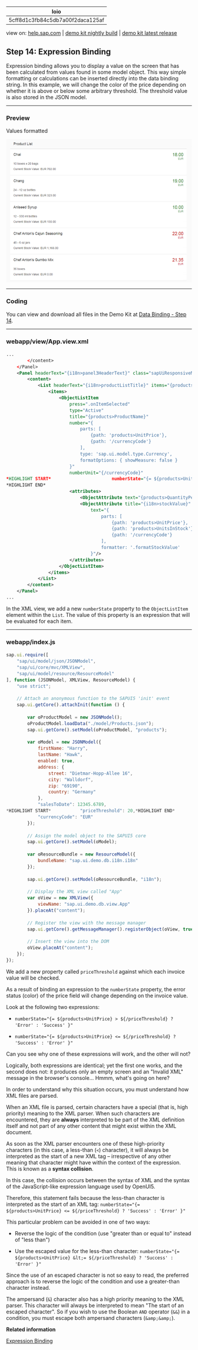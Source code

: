 | loio |
| -----|
| 5cff8d1c3fb84c5db7a00f2daca125af |

<div id="loio">

view on: [help.sap.com](https://help.sap.com/viewer/DRAFT/3237636b137e43519a20ad5513c49ccb/latest/en-US/5cff8d1c3fb84c5db7a00f2daca125af.html) | [demo kit nightly build](https://openui5nightly.hana.ondemand.com/#/topic/5cff8d1c3fb84c5db7a00f2daca125af) | [demo kit latest release](https://openui5.hana.ondemand.com/#/topic/5cff8d1c3fb84c5db7a00f2daca125af)</div>
<!-- loio5cff8d1c3fb84c5db7a00f2daca125af -->

## Step 14: Expression Binding

Expression binding allows you to display a value on the screen that has been calculated from values found in some model object. This way simple formatting or calculations can be inserted directly into the data binding string. In this example, we will change the color of the price depending on whether it is above or below some arbitrary threshold. The threshold value is also stored in the JSON model.

***

### Preview

   
  
Values formatted<a name="loio5cff8d1c3fb84c5db7a00f2daca125af__fig_r1j_pst_mr"/>

 ![](loiob9fb758efb0a481cb88a412a0712972f_HiRes.png "Values formatted") 

***

### Coding

You can view and download all files in the Demo Kit at [Data Binding - Step 14](https://openui5.hana.ondemand.com/explored.html#/sample/sap.ui.core.tutorial.databinding.14/preview).

***

### webapp/view/App.view.xml

``` xml
...
		</content>
	</Panel>
	<Panel headerText="{i18n>panel3HeaderText}" class="sapUiResponsiveMargin" width="auto">
		<content>
			<List headerText="{i18n>productListTitle}" items="{products>/Products}">
				<items>
					<ObjectListItem
						press=".onItemSelected"
						type="Active"
						title="{products>ProductName}"
						number="{
							parts: [
								{path: 'products>UnitPrice'},
								{path: '/currencyCode'}
							],
							type: 'sap.ui.model.type.Currency',
							formatOptions: { showMeasure: false }
						}"
						numberUnit="{/currencyCode}"
*HIGHLIGHT START*						numberState="{= ${products>UnitPrice} > ${/priceThreshold} ? 'Error' : 'Success' }">
*HIGHLIGHT END*
						<attributes>
							<ObjectAttribute text="{products>QuantityPerUnit}"/>
							<ObjectAttribute title="{i18n>stockValue}"
								text="{
									parts: [
										{path: 'products>UnitPrice'},
										{path: 'products>UnitsInStock'},
										{path: '/currencyCode'}
									],
									formatter: '.formatStockValue'
								}"/>
						</attributes>
					</ObjectListItem>
				</items>
			</List>
		</content>
	</Panel>
...
```

In the XML view, we add a new `numberState` property to the `ObjectListItem` element within the `List`. The value of this property is an expression that will be evaluated for each item.

***

### webapp/index.js

``` js
sap.ui.require([
	"sap/ui/model/json/JSONModel",
	"sap/ui/core/mvc/XMLView",
	"sap/ui/model/resource/ResourceModel"
], function (JSONModel, XMLView, ResourceModel) {
	"use strict";

	// Attach an anonymous function to the SAPUI5 'init' event
	sap.ui.getCore().attachInit(function () {

		var oProductModel = new JSONModel();
		oProductModel.loadData("./model/Products.json");
		sap.ui.getCore().setModel(oProductModel, "products");

		var oModel = new JSONModel({
			firstName: "Harry",
			lastName: "Hawk",
			enabled: true,
			address: {
				street: "Dietmar-Hopp-Allee 16",
				city: "Walldorf",
				zip: "69190",
				country: "Germany"
			},
			"salesToDate": 12345.6789,
*HIGHLIGHT START*			"priceThreshold": 20,*HIGHLIGHT END*
			"currencyCode": "EUR"
		});

		// Assign the model object to the SAPUI5 core
		sap.ui.getCore().setModel(oModel);

		var oResourceBundle = new ResourceModel({
			bundleName: "sap.ui.demo.db.i18n.i18n"
		});

		sap.ui.getCore().setModel(oResourceBundle, "i18n");

		// Display the XML view called "App"
		var oView = new XMLView({
			viewName: "sap.ui.demo.db.view.App"
		}).placeAt("content");

		// Register the view with the message manager
		sap.ui.getCore().getMessageManager().registerObject(oView, true);

		// Insert the view into the DOM
		oView.placeAt("content");
	});
});

```

We add a new property called `priceThreshold` against which each invoice value will be checked.

As a result of binding an expression to the `numberState` property, the error status \(color\) of the price field will change depending on the invoice value.

Look at the following two expressions:

-   `numberState="{= ${products>UnitPrice} > ${/priceThreshold} ? 'Error' : 'Success' }"`

-   `numberState="{= ${products>UnitPrice} <= ${/priceThreshold} ? 'Success' : 'Error' }"`


Can you see why one of these expressions will work, and the other will not?

Logically, both expressions are identical; yet the first one works, and the second does not: it produces only an empty screen and an "Invalid XML" message in the browser's console… Hmmm, what's going on here?

In order to understand why this situation occurs, you must understand how XML files are parsed.

When an XML file is parsed, certain characters have a special \(that is, high priority\) meaning to the XML parser. When such characters are encountered, they are **always** interpreted to be part of the XML definition itself and not part of any other content that might exist within the XML document.

As soon as the XML parser encounters one of these high-priority characters \(in this case, a less-than \(`<`\) character\), it will always be interpreted as the start of a new XML tag – irrespective of any other meaning that character might have within the context of the expression. This is known as a **syntax collision**.

In this case, the collision occurs between the syntax of XML and the syntax of the JavaScript-like expression language used by OpenUI5.

Therefore, this statement fails because the less-than character is interpreted as the start of an XML tag: `numberState="{= ${products>UnitPrice} <= ${/priceThreshold} ? 'Success' : 'Error' }"`

This particular problem can be avoided in one of two ways:

-   Reverse the logic of the condition \(use "greater than or equal to" instead of "less than"\)

-   Use the escaped value for the less-than character: `numberState="{= ${products>UnitPrice} &lt;= ${/priceThreshold} ? 'Success' : 'Error' }"` 


Since the use of an escaped character is not so easy to read, the preferred approach is to reverse the logic of the condition and use a greater-than character instead.

The ampersand \(`&`\) character also has a high priority meaning to the XML parser. This character will always be interpreted to mean "The start of an escaped character". So if you wish to use the Boolean `AND` operator \(`&&`\) in a condition, you must escape both ampersand characters \(`&amp;&amp;`\).

**Related information**  


[Expression Binding](Expression_Binding_daf6852.md)

